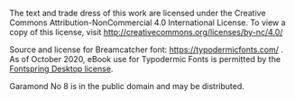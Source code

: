 The text and trade dress of this work are licensed under the Creative Commons Attribution-NonCommercial 4.0 International License. To view a copy of this license, visit http://creativecommons.org/licenses/by-nc/4.0/


Source and license for Breamcatcher font: https://typodermicfonts.com/ . As of October 2020, eBook use for Typodermic Fonts is permitted by the [Fontspring Desktop license](https://typodermicfonts.com/license/).

Garamond No 8 is in the public domain and may be distributed.

